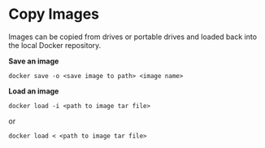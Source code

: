 # Copy Images

Images can be copied from drives or portable drives and loaded back into the local Docker repository.

**Save an image**
```
docker save -o <save image to path> <image name>
```

**Load an image**
```
docker load -i <path to image tar file>
```
or 

```
docker load < <path to image tar file>
```